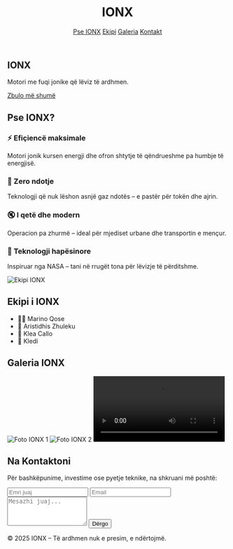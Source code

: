 <!DOCTYPE html>
<html lang="sq">
<head>
  <meta charset="UTF-8" />
  <meta name="viewport" content="width=device-width, initial-scale=1.0" />
  <title>IONX - Transporti i së Ardhmes</title>
  <script src="https://cdn.tailwindcss.com"></script>
  <style>
    html {
      scroll-behavior: smooth;
    }

    .fade-in {
      opacity: 0;
      transform: translateY(20px);
      transition: all 0.8s ease-in-out;
    }

    .fade-in.visible {
      opacity: 1;
      transform: translateY(0);
    }
  </style>
</head>

<body class="bg-black text-white font-sans">

  <!-- Navbar -->
  <header class="fixed w-full z-50 bg-black/80 backdrop-blur text-white shadow-md">
    <div class="max-w-6xl mx-auto flex items-center justify-between px-6 py-4">
      <h1 class="text-xl font-bold text-cyan-400">IONX</h1>
      <nav class="space-x-4 text-sm">
        <a href="#features" class="hover:text-cyan-300">Pse IONX</a>
        <a href="#team" class="hover:text-cyan-300">Ekipi</a>
        <a href="#gallery" class="hover:text-cyan-300">Galeria</a>
        <a href="#contact" class="hover:text-cyan-300">Kontakt</a>
      </nav>
    </div>
  </header>

  <!-- Hero -->
  <section class="min-h-screen flex items-center justify-center bg-gradient-to-b from-black to-gray-900 px-6 pt-24">
    <div class="text-center">
      <h1 class="text-5xl md:text-7xl font-bold text-cyan-400 drop-shadow-lg animate-pulse">IONX</h1>
      <p class="mt-4 text-xl md:text-2xl text-gray-300">Motori me fuqi jonike që lëviz të ardhmen.</p>
      <a href="#features" class="mt-8 inline-block px-6 py-3 bg-cyan-500 hover:bg-cyan-600 text-white rounded-full text-lg transition-all">Zbulo më shumë</a>
    </div>
  </section>

  <!-- Features -->
  <section id="features" class="py-20 px-6 bg-gray-900">
    <div class="max-w-5xl mx-auto">
      <h2 class="text-4xl font-bold text-center mb-12 text-cyan-300">Pse IONX?</h2>
      <div class="grid md:grid-cols-2 gap-12">
        <div class="fade-in">
          <h3 class="text-2xl font-semibold mb-2">⚡ Efiçiencë maksimale</h3>
          <p class="text-gray-300">Motori jonik kursen energji dhe ofron shtytje të qëndrueshme pa humbje të energjisë.</p>
        </div>
        <div class="fade-in">
          <h3 class="text-2xl font-semibold mb-2">🌱 Zero ndotje</h3>
          <p class="text-gray-300">Teknologji që nuk lëshon asnjë gaz ndotës – e pastër për tokën dhe ajrin.</p>
        </div>
        <div class="fade-in">
          <h3 class="text-2xl font-semibold mb-2">🔇 I qetë dhe modern</h3>
          <p class="text-gray-300">Operacion pa zhurmë – ideal për mjediset urbane dhe transportin e mençur.</p>
        </div>
        <div class="fade-in">
          <h3 class="text-2xl font-semibold mb-2">🚀 Teknologji hapësinore</h3>
          <p class="text-gray-300">Inspiruar nga NASA – tani në rrugët tona për lëvizje të përditshme.</p>
        </div>
      </div>
    </div>
  </section>

  <!-- Team -->
  <section id="team" class="py-20 px-6 bg-black">
    <div class="max-w-6xl mx-auto flex flex-col md:flex-row items-center gap-12">
      <div class="w-full md:w-1/2 fade-in">
        <img src="ictekipi.jpg" alt="Ekipi IONX" class="rounded-lg shadow-xl mx-auto" />
      </div>
      <div class="w-full md:w-1/2 text-center md:text-left fade-in">
        <h2 class="text-4xl font-bold text-cyan-300 mb-6">Ekipi i IONX</h2>
        <ul class="space-y-2 text-xl text-gray-200">
          <li>👨‍🔧 Marino Qose</li>
          <li>🧠 Aristidhis Zhuleku</li>
          <li>🎨 Klea Callo</li>
          <li>🚀 Kledi</li>
        </ul>
      </div>
    </div>
  </section>

  <!-- Gallery -->
  <section id="gallery" class="py-20 px-6 bg-gray-900">
    <div class="max-w-5xl mx-auto text-center">
      <h2 class="text-4xl font-bold text-cyan-300 mb-12">Galeria IONX</h2>
      <div class="grid md:grid-cols-2 gap-6">
        <img src="10987654321.jpg" class="rounded-lg shadow-lg fade-in" alt="Foto IONX 1" />
        <img src="12345678910.jpg" class="rounded-lg shadow-lg fade-in" alt="Foto IONX 2" />
        <video class="rounded-lg shadow-lg fade-in w-full" controls>
          <source src="1234567891010987654321.mp4" type="video/mp4" />
          Shfletuesi juaj nuk e mbështet këtë video.
        </video>
      </div>
    </div>
  </section>

  <!-- Contact -->
  <section id="contact" class="py-20 px-6 bg-black">
    <div class="max-w-xl mx-auto text-center">
      <h2 class="text-4xl font-bold text-cyan-300 mb-8">Na Kontaktoni</h2>
      <p class="text-gray-400 mb-6">Për bashkëpunime, investime ose pyetje teknike, na shkruani më poshtë:</p>
      <form class="space-y-4">
        <input type="text" placeholder="Emri juaj" class="w-full p-3 rounded bg-gray-800 text-white" />
        <input type="email" placeholder="Email" class="w-full p-3 rounded bg-gray-800 text-white" />
        <textarea placeholder="Mesazhi juaj..." class="w-full p-3 rounded bg-gray-800 text-white" rows="4"></textarea>
        <button type="submit" class="bg-cyan-500 hover:bg-cyan-600 px-6 py-3 rounded-full text-white">Dërgo</button>
      </form>
    </div>
  </section>

  <!-- Footer -->
  <footer class="bg-black text-center py-8 text-sm text-gray-500">
    © 2025 IONX – Të ardhmen nuk e presim, e ndërtojmë.
    <div class="mt-2 space-x-4">
    </div>
  </footer>

  <!-- Animacion -->
  <script>
    const faders = document.querySelectorAll('.fade-in');
    const appearOptions = { threshold: 0.2 };

    const appearOnScroll = new IntersectionObserver((entries, observer) => {
      entries.forEach(entry => {
        if (!entry.isIntersecting) return;
        entry.target.classList.add('visible');
        observer.unobserve(entry.target);
      });
    }, appearOptions);

    faders.forEach(fader => {
      appearOnScroll.observe(fader);
    });
  </script>
</body>
</html>

